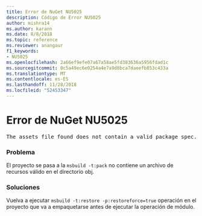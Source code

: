 ```yaml
---
title: Error de NuGet NU5025
description: Código de Error NU5025
author: mishra14
ms.author: karann
ms.date: 8/8/2018
ms.topic: reference
ms.reviewer: anangaur
f1_keywords:
- NU5025
ms.openlocfilehash: 2a66ef9efe07a67a58ae5fd383636a5956fdad1c
ms.sourcegitcommit: 0c5a49ec6e0254a4e7a9d8bca7daeefb853c433a
ms.translationtype: MT
ms.contentlocale: es-ES
ms.lasthandoff: 11/28/2018
ms.locfileid: "52453347"
---
```

# <a name="nuget-error-nu5025"></a>Error de NuGet NU5025
<pre>The assets file found does not contain a valid package spec. Try restoring the project again. The location of the assets file is F:\project\obj\project.assets.json.</pre>

### <a name="issue"></a>Problema

El proyecto se pasa a la `msbuild -t:pack` no contiene un archivo de recursos válido en el directorio obj.


### <a name="solution"></a>Soluciones

Vuelva a ejecutar `msbuild -t:restore -p:restoreforce=true` operación en el proyecto que va a empaquetarse antes de ejecutar la operación de módulo.

